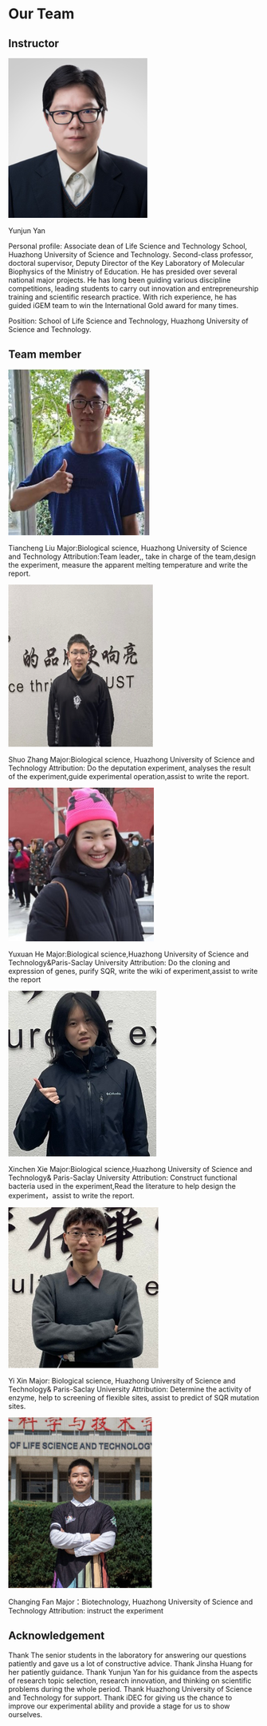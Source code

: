 # Our Team

## Instructor

![index_1](./img/team_1.png)

Yunjun Yan

Personal profile: Associate dean of Life Science and Technology School, Huazhong University of Science and Technology. Second-class professor, doctoral supervisor, Deputy Director of the Key Laboratory of Molecular Biophysics of the Ministry of Education. He has presided over several national major projects. He has long been guiding various discipline competitions, leading students to carry out innovation and entrepreneurship training and scientific research practice. With rich experience, he has guided iGEM team to win the International Gold award for many times.

Position: School of Life Science and Technology, Huazhong University of Science and Technology.


## Team member

![team_2](.\img\team_2.png)

Tiancheng Liu
Major:Biological science, Huazhong University of Science and Technology
Attribution:Team leader,, take in charge of the team,design the experiment, measure the apparent melting temperature and write the report.

![team_3](.\img\team_3.png)

Shuo Zhang
Major:Biological science, Huazhong University of Science and Technology
Attribution: Do the deputation experiment, analyses the result of the experiment,guide experimental operation,assist to write the report.

![team_4](.\img\team_4.png)

Yuxuan He
Major:Biological science,Huazhong University of Science and Technology&Paris-Saclay University
Attribution: Do the cloning and expression of genes, purify SQR, write the wiki of experiment,assist to write the report

![team_5](.\img\team_5.png)

Xinchen Xie
Major:Biological science,Huazhong University of Science and Technology&
Paris-Saclay University
Attribution: Construct functional bacteria used in the experiment,Read the literature to help design the experiment，assist to write the report.

![team_6](.\img\team_6.png)

Yi Xin
Major: Biological science, Huazhong University of Science and Technology&
Paris-Saclay University
Attribution: Determine the activity of enzyme, help to screening of flexible sites, assist to predict of SQR mutation sites.

![team_7](.\img\team_7.png)

Changing Fan
Major：Biotechnology, Huazhong University of Science and Technology 
Attribution: instruct the experiment

## Acknowledgement

Thank The senior students in the laboratory for answering our questions patiently and gave us a lot of constructive advice.
Thank Jinsha Huang for her patiently guidance.
Thank Yunjun Yan for his guidance from the aspects of research topic selection, research innovation, and thinking on scientific problems during the whole period.
Thank Huazhong University of Science and Technology for support. 
Thank iDEC for giving us the chance to improve our experimental ability and provide a stage for us to show ourselves.